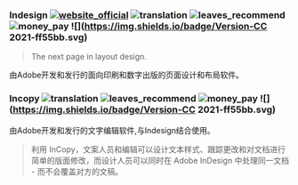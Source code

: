 ### Indesign [![website_official](https://gitbook07.oss-cn-hangzhou.aliyuncs.com/website_official.svg)](https://www.adobe.com/products/indesign.html) ![translation](https://gitbook07.oss-cn-hangzhou.aliyuncs.com/translation.svg) ![leaves_recommend](https://gitbook07.oss-cn-hangzhou.aliyuncs.com/leaves_rec.svg) ![money_pay](https://gitbook07.oss-cn-hangzhou.aliyuncs.com/money_pay.svg) ![](https://img.shields.io/badge/Version-CC 2021-ff55bb.svg)

> The next page in layout design.

由Adobe开发和发行的面向印刷和数字出版的页面设计和布局软件。

### Incopy ![translation](https://gitbook07.oss-cn-hangzhou.aliyuncs.com/translation.svg) ![leaves_recommend](https://gitbook07.oss-cn-hangzhou.aliyuncs.com/leaves_rec.svg) ![money_pay](https://gitbook07.oss-cn-hangzhou.aliyuncs.com/money_pay.svg) ![](https://img.shields.io/badge/Version-CC 2021-ff55bb.svg)

由Adobe开发和发行的文字编辑软件,与Indesign结合使用。

> 利用 InCopy，文案人员和编辑可以设计文本样式、跟踪更改和对文档进行简单的版面修改，而设计人员可以同时在 Adobe InDesign 中处理同一文档 - 而不会覆盖对方的文稿。

